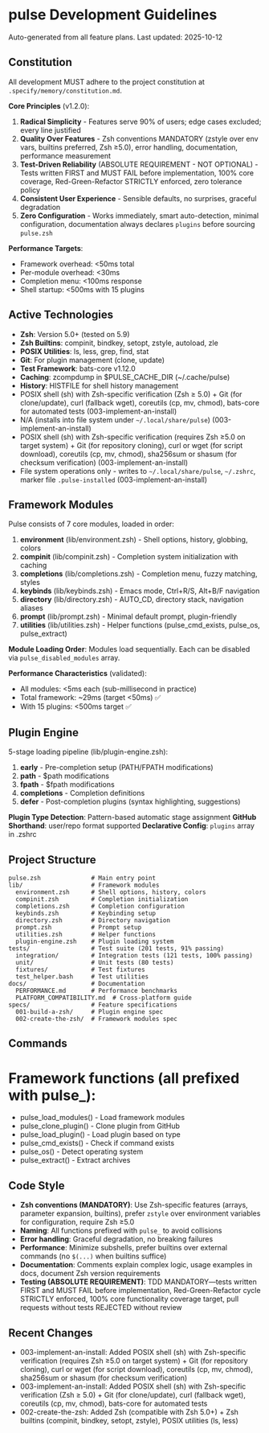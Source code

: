 # pulse Development Guidelines

Auto-generated from all feature plans. Last updated: 2025-10-12

## Constitution

All development MUST adhere to the project constitution at `.specify/memory/constitution.md`.

**Core Principles** (v1.2.0):

1. **Radical Simplicity** - Features serve 90% of users; edge cases excluded; every line justified
2. **Quality Over Features** - Zsh conventions MANDATORY (zstyle over env vars, builtins preferred, Zsh ≥5.0), error handling, documentation, performance measurement
3. **Test-Driven Reliability** (ABSOLUTE REQUIREMENT - NOT OPTIONAL) - Tests written FIRST and MUST FAIL before implementation, 100% core coverage, Red-Green-Refactor STRICTLY enforced, zero tolerance policy
4. **Consistent User Experience** - Sensible defaults, no surprises, graceful degradation
5. **Zero Configuration** - Works immediately, smart auto-detection, minimal configuration, documentation always declares `plugins` before sourcing `pulse.zsh`

**Performance Targets**:
- Framework overhead: <50ms total
- Per-module overhead: <30ms
- Completion menu: <100ms response
- Shell startup: <500ms with 15 plugins

## Active Technologies
- **Zsh**: Version 5.0+ (tested on 5.9)
- **Zsh Builtins**: compinit, bindkey, setopt, zstyle, autoload, zle
- **POSIX Utilities**: ls, less, grep, find, stat
- **Git**: For plugin management (clone, update)
- **Test Framework**: bats-core v1.12.0
- **Caching**: zcompdump in $PULSE_CACHE_DIR (~/.cache/pulse)
- **History**: HISTFILE for shell history management
- POSIX shell (sh) with Zsh-specific verification (Zsh ≥ 5.0) + Git (for clone/update), curl (fallback wget), coreutils (cp, mv, chmod), bats-core for automated tests (003-implement-an-install)
- N/A (installs into file system under `~/.local/share/pulse`) (003-implement-an-install)
- POSIX shell (sh) with Zsh-specific verification (requires Zsh ≥5.0 on target system) + Git (for repository cloning), curl or wget (for script download), coreutils (cp, mv, chmod), sha256sum or shasum (for checksum verification) (003-implement-an-install)
- File system operations only - writes to `~/.local/share/pulse`, `~/.zshrc`, marker file `.pulse-installed` (003-implement-an-install)

## Framework Modules

Pulse consists of 7 core modules, loaded in order:

1. **environment** (lib/environment.zsh) - Shell options, history, globbing, colors
2. **compinit** (lib/compinit.zsh) - Completion system initialization with caching
3. **completions** (lib/completions.zsh) - Completion menu, fuzzy matching, styles
4. **keybinds** (lib/keybinds.zsh) - Emacs mode, Ctrl+R/S, Alt+B/F navigation
5. **directory** (lib/directory.zsh) - AUTO_CD, directory stack, navigation aliases
6. **prompt** (lib/prompt.zsh) - Minimal default prompt, plugin-friendly
7. **utilities** (lib/utilities.zsh) - Helper functions (pulse_cmd_exists, pulse_os, pulse_extract)

**Module Loading Order**: Modules load sequentially. Each can be disabled via `pulse_disabled_modules` array.

**Performance Characteristics** (validated):
- All modules: <5ms each (sub-millisecond in practice)
- Total framework: ~29ms (target <50ms) ✅
- With 15 plugins: <500ms target ✅

## Plugin Engine

5-stage loading pipeline (lib/plugin-engine.zsh):

1. **early** - Pre-completion setup (PATH/FPATH modifications)
2. **path** - $path modifications
3. **fpath** - $fpath modifications
4. **completions** - Completion definitions
5. **defer** - Post-completion plugins (syntax highlighting, suggestions)

**Plugin Type Detection**: Pattern-based automatic stage assignment
**GitHub Shorthand**: user/repo format supported
**Declarative Config**: `plugins` array in .zshrc

## Project Structure
```
pulse.zsh              # Main entry point
lib/                   # Framework modules
  environment.zsh      # Shell options, history, colors
  compinit.zsh         # Completion initialization
  completions.zsh      # Completion configuration
  keybinds.zsh         # Keybinding setup
  directory.zsh        # Directory navigation
  prompt.zsh           # Prompt setup
  utilities.zsh        # Helper functions
  plugin-engine.zsh    # Plugin loading system
tests/                 # Test suite (201 tests, 91% passing)
  integration/         # Integration tests (121 tests, 100% passing)
  unit/                # Unit tests (80 tests)
  fixtures/            # Test fixtures
  test_helper.bash     # Test utilities
docs/                  # Documentation
  PERFORMANCE.md       # Performance benchmarks
  PLATFORM_COMPATIBILITY.md  # Cross-platform guide
specs/                 # Feature specifications
  001-build-a-zsh/     # Plugin engine spec
  002-create-the-zsh/  # Framework modules spec
```

## Commands
# Framework functions (all prefixed with pulse_):
- pulse_load_modules() - Load framework modules
- pulse_clone_plugin() - Clone plugin from GitHub
- pulse_load_plugin() - Load plugin based on type
- pulse_cmd_exists() - Check if command exists
- pulse_os() - Detect operating system
- pulse_extract() - Extract archives

## Code Style
- **Zsh conventions (MANDATORY)**: Use Zsh-specific features (arrays, parameter expansion, builtins), prefer `zstyle` over environment variables for configuration, require Zsh ≥5.0
- **Naming**: All functions prefixed with `pulse_` to avoid collisions
- **Error handling**: Graceful degradation, no breaking failures
- **Performance**: Minimize subshells, prefer builtins over external commands (no `$(...)` when builtins suffice)
- **Documentation**: Comments explain complex logic, usage examples in docs, document Zsh version requirements
- **Testing (ABSOLUTE REQUIREMENT)**: TDD MANDATORY—tests written FIRST and MUST FAIL before implementation, Red-Green-Refactor cycle STRICTLY enforced, 100% core functionality coverage target, pull requests without tests REJECTED without review

## Recent Changes
- 003-implement-an-install: Added POSIX shell (sh) with Zsh-specific verification (requires Zsh ≥5.0 on target system) + Git (for repository cloning), curl or wget (for script download), coreutils (cp, mv, chmod), sha256sum or shasum (for checksum verification)
- 003-implement-an-install: Added POSIX shell (sh) with Zsh-specific verification (Zsh ≥ 5.0) + Git (for clone/update), curl (fallback wget), coreutils (cp, mv, chmod), bats-core for automated tests
- 002-create-the-zsh: Added Zsh (compatible with Zsh 5.0+) + Zsh builtins (compinit, bindkey, setopt, zstyle), POSIX utilities (ls, less)

<!-- MANUAL ADDITIONS START -->
<!-- MANUAL ADDITIONS END -->
